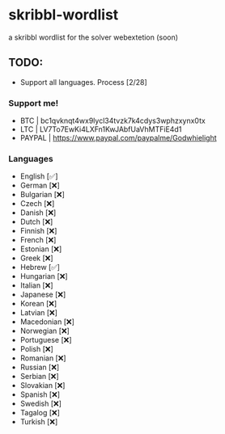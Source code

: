 # skribbl-wordlist
a skribbl wordlist for the solver webextetion (soon)

## TODO:
 - Support all languages. Process [2/28]

### Support me!
- BTC | bc1qvknqt4wx9lycl34tvzk7k4cdys3wphzxynx0tx
- LTC | LV7To7EwKi4LXFn1KwJAbfUaVhMTFiE4d1
- PAYPAL | https://www.paypal.com/paypalme/Godwhielight

### Languages
 - English [✅]
 - German [❌]
 - Bulgarian [❌]
 - Czech [❌]
 - Danish [❌]
 - Dutch [❌]
 - Finnish [❌]
 - French [❌]
 - Estonian [❌]
 - Greek [❌]
 - Hebrew [✅]
 - Hungarian [❌]
 - Italian [❌]
 - Japanese [❌]
 - Korean [❌]
 - Latvian [❌]
 - Macedonian [❌]
 - Norwegian [❌]
 - Portuguese [❌]
 - Polish [❌]
 - Romanian [❌]
 - Russian [❌]
 - Serbian [❌]
 - Slovakian [❌]
 - Spanish [❌]
 - Swedish [❌]
 - Tagalog [❌]
 - Turkish [❌]
